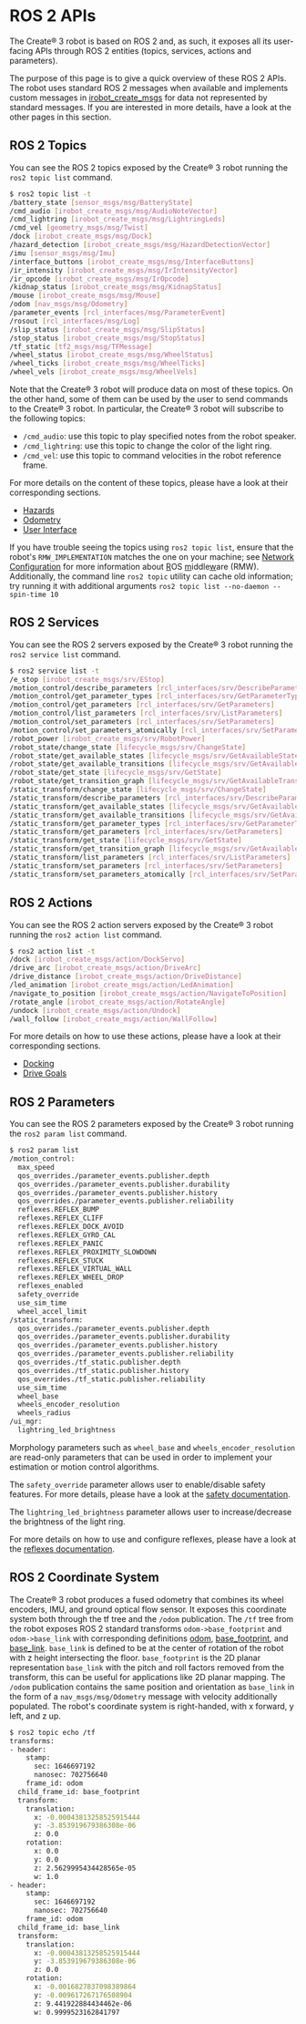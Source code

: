 # ROS 2 APIs

The Create® 3 robot is based on ROS 2 and, as such, it exposes all its user-facing APIs through ROS 2 entities (topics, services, actions and parameters).

The purpose of this page is to give a quick overview of these ROS 2 APIs.
The robot uses standard ROS 2 messages when available and implements custom messages in [irobot_create_msgs](https://github.com/iRobotEducation/irobot_create_msgs) for data not represented by standard messages.
If you are interested in more details, have a look at the other pages in this section.

## ROS 2 Topics

You can see the ROS 2 topics exposed by the Create® 3 robot running the `ros2 topic list` command.

```bash
$ ros2 topic list -t
/battery_state [sensor_msgs/msg/BatteryState]
/cmd_audio [irobot_create_msgs/msg/AudioNoteVector]
/cmd_lightring [irobot_create_msgs/msg/LightringLeds]
/cmd_vel [geometry_msgs/msg/Twist]
/dock [irobot_create_msgs/msg/Dock]
/hazard_detection [irobot_create_msgs/msg/HazardDetectionVector]
/imu [sensor_msgs/msg/Imu]
/interface_buttons [irobot_create_msgs/msg/InterfaceButtons]
/ir_intensity [irobot_create_msgs/msg/IrIntensityVector]
/ir_opcode [irobot_create_msgs/msg/IrOpcode]
/kidnap_status [irobot_create_msgs/msg/KidnapStatus]
/mouse [irobot_create_msgs/msg/Mouse]
/odom [nav_msgs/msg/Odometry]
/parameter_events [rcl_interfaces/msg/ParameterEvent]
/rosout [rcl_interfaces/msg/Log]
/slip_status [irobot_create_msgs/msg/SlipStatus]
/stop_status [irobot_create_msgs/msg/StopStatus]
/tf_static [tf2_msgs/msg/TFMessage]
/wheel_status [irobot_create_msgs/msg/WheelStatus]
/wheel_ticks [irobot_create_msgs/msg/WheelTicks]
/wheel_vels [irobot_create_msgs/msg/WheelVels]
```

Note that the Create® 3 robot will produce data on most of these topics.
On the other hand, some of them can be used by the user to send commands to the Create® 3 robot.
In particular, the Create® 3 robot will subscribe to the following topics:

 - `/cmd_audio`: use this topic to play specified notes from the robot speaker.
 - `/cmd_lightring`: use this topic to change the color of the light ring.
 - `/cmd_vel`: use this topic to command velocities in the robot reference frame.

For more details on the content of these topics, please have a look at their corresponding sections.

 - [Hazards](hazards.md)
 - [Odometry](odometry.md)
 - [User Interface](ui.md)

If you have trouble seeing the topics using `ros2 topic list`, ensure that the robot's `RMW_IMPLEMENTATION` matches the one on your machine; see [Network Configuration](../setup/xml-config.md) for more information about <ins>R</ins>OS <ins>m</ins>iddle<ins>w</ins>are (RMW).
Additionally, the command line `ros2 topic` utility can cache old information; try running it with additional arguments `ros2 topic list --no-daemon --spin-time 10`

## ROS 2 Services

You can see the ROS 2 servers exposed by the Create® 3 robot running the `ros2 service list` command.

```bash
$ ros2 service list -t
/e_stop [irobot_create_msgs/srv/EStop]
/motion_control/describe_parameters [rcl_interfaces/srv/DescribeParameters]
/motion_control/get_parameter_types [rcl_interfaces/srv/GetParameterTypes]
/motion_control/get_parameters [rcl_interfaces/srv/GetParameters]
/motion_control/list_parameters [rcl_interfaces/srv/ListParameters]
/motion_control/set_parameters [rcl_interfaces/srv/SetParameters]
/motion_control/set_parameters_atomically [rcl_interfaces/srv/SetParametersAtomically]
/robot_power [irobot_create_msgs/srv/RobotPower]
/robot_state/change_state [lifecycle_msgs/srv/ChangeState]
/robot_state/get_available_states [lifecycle_msgs/srv/GetAvailableStates]
/robot_state/get_available_transitions [lifecycle_msgs/srv/GetAvailableTransitions]
/robot_state/get_state [lifecycle_msgs/srv/GetState]
/robot_state/get_transition_graph [lifecycle_msgs/srv/GetAvailableTransitions]
/static_transform/change_state [lifecycle_msgs/srv/ChangeState]
/static_transform/describe_parameters [rcl_interfaces/srv/DescribeParameters]
/static_transform/get_available_states [lifecycle_msgs/srv/GetAvailableStates]
/static_transform/get_available_transitions [lifecycle_msgs/srv/GetAvailableTransitions]
/static_transform/get_parameter_types [rcl_interfaces/srv/GetParameterTypes]
/static_transform/get_parameters [rcl_interfaces/srv/GetParameters]
/static_transform/get_state [lifecycle_msgs/srv/GetState]
/static_transform/get_transition_graph [lifecycle_msgs/srv/GetAvailableTransitions]
/static_transform/list_parameters [rcl_interfaces/srv/ListParameters]
/static_transform/set_parameters [rcl_interfaces/srv/SetParameters]
/static_transform/set_parameters_atomically [rcl_interfaces/srv/SetParametersAtomically]
```

## ROS 2 Actions

You can see the ROS 2 action servers exposed by the Create® 3 robot running the `ros2 action list` command.

```bash
$ ros2 action list -t
/dock [irobot_create_msgs/action/DockServo]
/drive_arc [irobot_create_msgs/action/DriveArc]
/drive_distance [irobot_create_msgs/action/DriveDistance]
/led_animation [irobot_create_msgs/action/LedAnimation]
/navigate_to_position [irobot_create_msgs/action/NavigateToPosition]
/rotate_angle [irobot_create_msgs/action/RotateAngle]
/undock [irobot_create_msgs/action/Undock]
/wall_follow [irobot_create_msgs/action/WallFollow]
```

For more details on how to use these actions, please have a look at their corresponding sections.

 - [Docking](docking.md)
 - [Drive Goals](drive-goals.md)

## ROS 2 Parameters

You can see the ROS 2 parameters exposed by the Create® 3 robot running the `ros2 param list` command.

```bash
$ ros2 param list
/motion_control:
  max_speed
  qos_overrides./parameter_events.publisher.depth
  qos_overrides./parameter_events.publisher.durability
  qos_overrides./parameter_events.publisher.history
  qos_overrides./parameter_events.publisher.reliability
  reflexes.REFLEX_BUMP
  reflexes.REFLEX_CLIFF
  reflexes.REFLEX_DOCK_AVOID
  reflexes.REFLEX_GYRO_CAL
  reflexes.REFLEX_PANIC
  reflexes.REFLEX_PROXIMITY_SLOWDOWN
  reflexes.REFLEX_STUCK
  reflexes.REFLEX_VIRTUAL_WALL
  reflexes.REFLEX_WHEEL_DROP
  reflexes_enabled
  safety_override
  use_sim_time
  wheel_accel_limit
/static_transform:
  qos_overrides./parameter_events.publisher.depth
  qos_overrides./parameter_events.publisher.durability
  qos_overrides./parameter_events.publisher.history
  qos_overrides./parameter_events.publisher.reliability
  qos_overrides./tf_static.publisher.depth
  qos_overrides./tf_static.publisher.history
  qos_overrides./tf_static.publisher.reliability
  use_sim_time
  wheel_base
  wheels_encoder_resolution
  wheels_radius
/ui_mgr:
  lightring_led_brightness
```

Morphology parameters such as `wheel_base` and `wheels_encoder_resolution` are read-only parameters that can be used in order to implement your estimation or motion control algorithms.

The `safety_override` parameter allows user to enable/disable safety features.
For more details, please have a look at the [safety documentation](safety.md).

The `lightring_led_brightness` parameter allows user to increase/decrease the brightness of the light ring.

For more details on how to use and configure reflexes, please have a look at the [reflexes documentation](reflexes.md).

## ROS 2 Coordinate System

The Create® 3 robot produces a fused odometry that combines its wheel encoders, IMU, and ground optical flow sensor.
It exposes this coordinate system both through the tf tree and the `/odom` publication.
The `/tf` tree from the robot exposes ROS 2 standard transforms `odom->base_footprint` and `odom->base_link` with corresponding definitions [odom](https://www.ros.org/reps/rep-0105.html#odom), [base_footprint](https://www.ros.org/reps/rep-0120.html#base-footprint), and [base_link](https://www.ros.org/reps/rep-0120.html#base-link).
`base_link` is defined to be at the center of rotation of the robot with z height intersecting the floor.
`base_footprint` is the 2D planar representation `base_link` with the pitch and roll factors removed from the transform, this can be useful for applications like 2D planar mapping.
The `/odom` publication contains the same position and orientation as `base_link` in the form of a `nav_msgs/msg/Odometry` message with velocity additionally populated.
The robot's coordinate system is right-handed, with x forward, y left, and z up.

```bash
$ ros2 topic echo /tf
transforms:
- header:
    stamp:
      sec: 1646697192
      nanosec: 702756640
    frame_id: odom
  child_frame_id: base_footprint
  transform:
    translation:
      x: -0.00043813258525915444
      y: -3.853919679386308e-06
      z: 0.0
    rotation:
      x: 0.0
      y: 0.0
      z: 2.5629995434428565e-05
      w: 1.0
- header:
    stamp:
      sec: 1646697192
      nanosec: 702756640
    frame_id: odom
  child_frame_id: base_link
  transform:
    translation:
      x: -0.00043813258525915444
      y: -3.853919679386308e-06
      z: 0.0
    rotation:
      x: -0.0016827837098389864
      y: -0.009617267176508904
      z: 9.441922884434462e-06
      w: 0.9999523162841797
```

